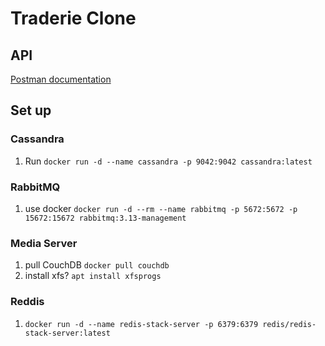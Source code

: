 # Traderie Clone

## API
[Postman documentation](https://documenter.getpostman.com/view/21886355/2sA3BoaWyf#fdff4ac0-dfb2-4738-8fd3-549ba8001736)

## Set up
### Cassandra
1. Run `docker run -d --name cassandra -p 9042:9042 cassandra:latest`

### RabbitMQ
1. use docker `docker run -d --rm --name rabbitmq -p 5672:5672 -p 15672:15672 rabbitmq:3.13-management`

### Media Server
1. pull CouchDB `docker pull couchdb`
2. install xfs? `apt install xfsprogs`

### Reddis
1. `docker run -d --name redis-stack-server -p 6379:6379 redis/redis-stack-server:latest`
